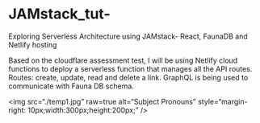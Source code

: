 # JAMstack_tut-
Exploring Serverless Architecture using JAMstack- React, FaunaDB and Netlify hosting

Based on the cloudflare assessment test, I will be using Netlify cloud functions to deploy a serverless function that manages all the API routes.
Routes: create, update, read and delete a link. 
GraphQL is being used to communicate with Fauna DB schema. 

<img
src=“./temp1.jpg”
raw=true
alt=“Subject Pronouns”
style=“margin-right: 10px;width:300px;height:200px;”
/>

